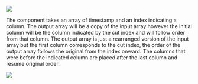 ﻿![](https://lh4.googleusercontent.com/PrCeRbfHkM32GV3IWEJBDYqhaOwWbheZf-kLWzV0e5NsE3z5A2P6W2qjADfluM5pg2FHkygkzrCp-BzJF4H-NWBs9xzR5cuQSkS-J3r0t-Y-37CIfw2pkDmdiFLrsrAYJRS6r9bF)

The component takes an array of timestamp and an index indicating a column. The output array will be a copy of the input array however the initial column will be the column indicated by the cut index and will follow order from that column. The output array is just a rearranged version of the input array but the first column corresponds to the cut index, the order of the output array follows the original from the index onward. The columns that were before the indicated column are placed after the last column and resume original order.

  

![](https://lh6.googleusercontent.com/8Ici1AVthFwffTfocx7EgyPwLe-R0gm2pA4zWei6HZlVZRoHuX2BWknMHYJ-aLF3FKZcd8V2bDNBeIwclb-ChkRuiD6CBqmxhGRyeG3NRHNnLdJFQJkppYk2rFjB-rnUBOARTeIa)
